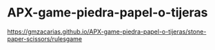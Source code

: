 # APX-game-piedra-papel-o-tijeras


https://gmzacarias.github.io/APX-game-piedra-papel-o-tijeras/stone-paper-scissors/rulesgame
